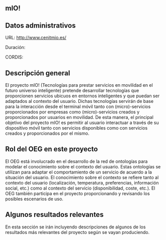 ## mIO!

## Datos administrativos
URL: http://www.cenitmio.es/

Duración: 

CORDIS: 

## Descripción general

El proyecto mIO! (Tecnologías para prestar servicios en movilidad en el futuro universo inteligente) pretende desarrollar tecnologías que proporcionen servicios ubicuos en entornos inteligentes y que puedan ser adaptados al contexto del usuario. Dichas tecnologías servirán de base para la interacción desde el terminal móvil tanto con (micro)-servicios proporcionados por empresas como (micro)-servicios creados y proporcionados por usuarios en movilidad. De esta manera, el principal objetivo del proyecto mIO! es permitir al usuario interactuar a través de su dispositivo móvil tanto con servicios disponibles como con servicios creados y proporcionados por el mismo. 



## Rol del OEG en este proyecto

El OEG está involucrado en el desarrollo de la red de ontologías para modelar el conocimiento sobre el contexto del usuario. Estas ontologías se utilizan para adaptar el comportamiento de un servicio de acuerdo a la situación del usuario. El conocimiento sobre el contexto se refiere tanto al contexto del usuario (localización, temperatura, preferencias, información social, etc.) como al contexto del servicio (disponibilidad, coste, etc.). El OEG también participa en el proyecto proporcionando y revisando los posibles escenarios de uso.

## Algunos resultados relevantes
En esta sección se irán incluyendo descripciones de algunos de los resultados más relevantes del proyecto según se vayan produciendo.